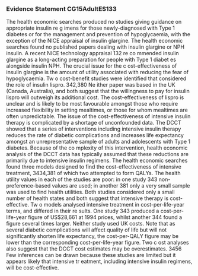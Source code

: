 ### Evidence Statement CG15AdultES133
The health economic searches produced no studies giving guidance on appropriate insulin re g imens for those newly-diagnosed with Type 1 diabetes or for the management and prevention of hypoglycaemia, with the exception of the NICE appraisal of insulin glargine. The health economic searches found no published papers dealing with insulin glargine or NPH insulin. A recent NICE technology appraisal 132 re co mmended insulin glargine as a long-acting preparation for people with Type 1 diabet es alongside insulin NPH. The crucial issue for the c ost-effectiveness of insulin glargine is the amount of utility associated with reducing the fear of hypoglycaemia. Tw o cost-benefit studies were identified that considered the role of insulin lispro. 342,380 Ne ither paper was based in the UK (Canada, Australia), and both suggest that the willingness to pay for insulin lispro will outweigh its additional cost. The cost-effectiveness of lispro is unclear and is likely to be most favourable amongst those who require increased flexibility in setting mealtimes, or those for whom mealtimes are often unpredictable. The issue of the cost-effectiveness of intensive insulin therapy is complicated by a shortage of unconfounded data. The DCCT showed that a series of interventions including intensive insulin therapy reduces the rate of diabetic complications and increases life expectancy amongst an unrepresentative sample of adults and adolescents with Type 1 diabetes. Because of the co mplexity of this intervention, health economic analysis of the DCCT data has typically assumed that these reductions are primarily due to intensive insulin regimens. The health economic searches found three models designed to find the cost-effectiveness of intensive treatment, 3434,381 of which two attempted to form QALYs. The health utility values in each of the studies are poor: in one study 343 non-preference-based values are used; in another 381 only a very small sample was used to find health utilities. Both studies considered only a small number of health states and both suggest that intensive therapy is cost-effective.  Tw o models analysed intensive treatment in cost-per-life-year terms, and differed in their re sults. One study 343 produced a cost-per-life-year figure of US$28,661 at 1994 prices, whilst another 344 found a figure several times larger. Neither study used UK costs. Note that as several diabetic complications will affect quality of life but will not significantly shorten life expectancy, the cost-per-QALY figure may be lower than the corresponding cost-per-life-year figure. Two c ost analyses also suggest that the DCCT cost estimates may be overestimates. 3456 Few inferences can be drawn because these studies are limited but it appears likely that intensive tr eatment, including intensive insulin regimens, will be cost-effective.


